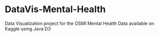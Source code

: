 # DataVis-Mental-Health
Data Visualization project for the OSMI Mental Health Data available on Kaggle using Java D3
